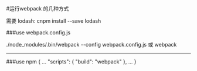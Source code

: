 #运行webpack 的几种方式

需要 lodash: cnpm install --save lodash

###use webpack.config.js

./node_modules/.bin/webpack --config webpack.config.js
或
webpack

-----------------------
###use npm
{
  ...
  "scripts": {
    "build": "webpack"
  },
  ...
}

